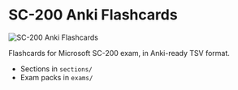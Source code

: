 # SC-200 Anki Flashcards

![SC-200 Anki Flashcards](sc200-anki-flashcards/banner.png)



Flashcards for Microsoft SC-200 exam, in Anki-ready TSV format.

- Sections in `sections/`
- Exam packs in `exams/`
